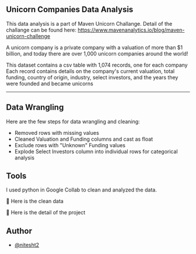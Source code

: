 
## Unicorn Companies Data Analysis

This data analysis is a part of Maven Unicorn Challange.
Detail of the challange can be found here: <https://www.mavenanalytics.io/blog/maven-unicorn-challenge>

A unicorn company is a private company with a valuation of more than $1 billion, and today there are over 1,000 unicorn companies around the world!

This dataset contains a csv table with 1,074 records, one for each company
Each record contains details on the company's current valuation, total funding, country of origin, industry, select investors, and the years they were founded and became unicorns

------
## Data Wrangling
Here are the few steps for data wrangling and cleaning:

- Removed rows with missing values
- Cleaned Valuation and Funding columns and cast as float
- Exclude rows with "Unknown" Funding values
- Explode Select Investors column into individual rows for categorical analysis
## Tools

I used python in Google Collab to clean and analyzed the data.

📍 Here is the clean data 

📍 Here is the detail of the project 

## Author
- [@nitesht2](https://github.com/nitesht2)
